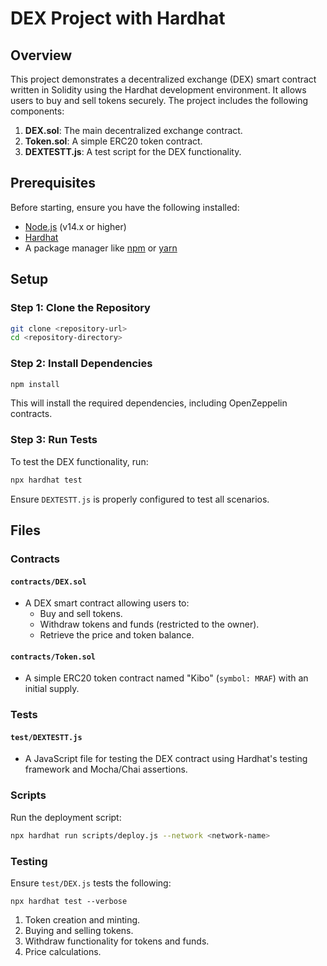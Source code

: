 # DEX Project with Hardhat

## Overview

This project demonstrates a decentralized exchange (DEX) smart contract written in Solidity using the Hardhat development environment. It allows users to buy and sell tokens securely. The project includes the following components:

1. **DEX.sol**: The main decentralized exchange contract.
2. **Token.sol**: A simple ERC20 token contract.
3. **DEXTESTT.js**: A test script for the DEX functionality.

## Prerequisites

Before starting, ensure you have the following installed:

- [Node.js](https://nodejs.org/) (v14.x or higher)
- [Hardhat](https://hardhat.org/)
- A package manager like [npm](https://www.npmjs.com/) or [yarn](https://yarnpkg.com/)

## Setup

### Step 1: Clone the Repository

```bash
git clone <repository-url>
cd <repository-directory>
```

### Step 2: Install Dependencies

```bash
npm install
```

This will install the required dependencies, including OpenZeppelin contracts.

### Step 3: Run Tests

To test the DEX functionality, run:

```bash
npx hardhat test
```

Ensure `DEXTESTT.js` is properly configured to test all scenarios.

## Files

### Contracts

#### `contracts/DEX.sol`

- A DEX smart contract allowing users to:
  - Buy and sell tokens.
  - Withdraw tokens and funds (restricted to the owner).
  - Retrieve the price and token balance.

#### `contracts/Token.sol`

- A simple ERC20 token contract named "Kibo" (`symbol: MRAF`) with an initial supply.

### Tests

#### `test/DEXTESTT.js`

- A JavaScript file for testing the DEX contract using Hardhat's testing framework and Mocha/Chai assertions.

### Scripts

Run the deployment script:

```bash
npx hardhat run scripts/deploy.js --network <network-name>
```

### Testing

Ensure `test/DEX.js` tests the following:
```shell
npx hardhat test --verbose
```

1. Token creation and minting.
2. Buying and selling tokens.
3. Withdraw functionality for tokens and funds.
4. Price calculations.


